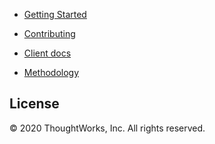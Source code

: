 * [Getting Started](README.md)    

* [Contributing](CONTRIBUTING.md)

* [Client docs](client/README.md)

* [Methodology](METHODOLOGY.md)

## License
© 2020 ThoughtWorks, Inc. All rights reserved.
